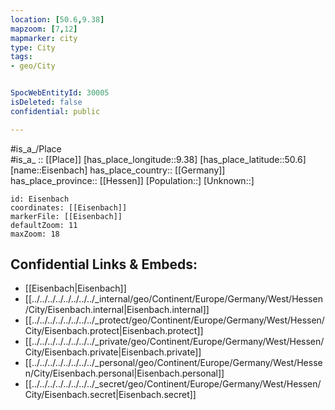```yaml
---
location: [50.6,9.38] 
mapzoom: [7,12] 
mapmarker: city 
type: City
tags:
- geo/City


SpocWebEntityId: 30005
isDeleted: false
confidential: public

---
```

#is_a_/Place  
#is_a_ :: [[Place]] 
[has_place_longitude::9.38] 
[has_place_latitude::50.6] 
[name::Eisenbach] 
has_place_country:: [[Germany]]  
has_place_province:: [[Hessen]] 
[Population::] 
[Unknown::] 


```leaflet
id: Eisenbach
coordinates: [[Eisenbach]] 
markerFile: [[Eisenbach]] 
defaultZoom: 11 
maxZoom: 18
```


## Confidential Links & Embeds: 
- [[Eisenbach|Eisenbach]]  
- [[../../../../../../../../_internal/geo/Continent/Europe/Germany/West/Hessen/City/Eisenbach.internal|Eisenbach.internal]] 
- [[../../../../../../../../_protect/geo/Continent/Europe/Germany/West/Hessen/City/Eisenbach.protect|Eisenbach.protect]] 
- [[../../../../../../../../_private/geo/Continent/Europe/Germany/West/Hessen/City/Eisenbach.private|Eisenbach.private]] 
- [[../../../../../../../../_personal/geo/Continent/Europe/Germany/West/Hessen/City/Eisenbach.personal|Eisenbach.personal]] 
- [[../../../../../../../../_secret/geo/Continent/Europe/Germany/West/Hessen/City/Eisenbach.secret|Eisenbach.secret]] 
